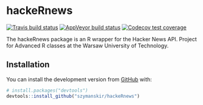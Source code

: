 
<!-- README.md is generated from README.Rmd. Please edit that file -->

# hackeRnews

<!-- badges: start -->

[![Travis build
status](https://travis-ci.com/szymanskir/hackeRnews.svg?branch=master)](https://travis-ci.com/szymanskir/hackeRnews)
[![AppVeyor build
status](https://ci.appveyor.com/api/projects/status/github/szymanskir/hackeRnews?branch=master&svg=true)](https://ci.appveyor.com/project/szymanskir/hackeRnews)
[![Codecov test
coverage](https://codecov.io/gh/szymanskir/hackeRnews/branch/master/graph/badge.svg)](https://codecov.io/gh/szymanskir/hackeRnews?branch=master)
<!-- badges: end -->

The hackeRnews package is an R wrapper for the Hacker News API. Project
for Advanced R classes at the Warsaw University of Technology.

## Installation

You can install the development version from
[GitHub](https://github.com/) with:

``` r
# install.packages("devtools")
devtools::install_github("szymanskir/hackeRnews")
```
